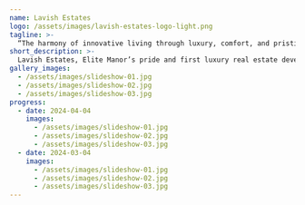 ```yaml
---
name: Lavish Estates
logo: /assets/images/lavish-estates-logo-light.png
tagline: >-
  “The harmony of innovative living through luxury, comfort, and pristine quality residences in Phuket”
short_description: >-
  Lavish Estates, Elite Manor’s pride and first luxury real estate development project in Phuket. Emphasizing on innovative and functional designs to deliver to the sole interest of client needs. Understandably, perfect for residences and worthy of investment.
gallery_images:
  - /assets/images/slideshow-01.jpg
  - /assets/images/slideshow-02.jpg
  - /assets/images/slideshow-03.jpg
progress:
  - date: 2024-04-04
    images:
      - /assets/images/slideshow-01.jpg
      - /assets/images/slideshow-02.jpg
      - /assets/images/slideshow-03.jpg
  - date: 2024-03-04
    images:
      - /assets/images/slideshow-01.jpg
      - /assets/images/slideshow-02.jpg
      - /assets/images/slideshow-03.jpg
---
```

